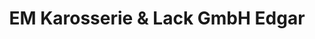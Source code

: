 ---
title: "EM Karosserie & Lack GmbH Edgar"
url: /neunkirchen/em-karosserie-und-lack-gmbh-edgar/
shop: Autowerkstatt
---